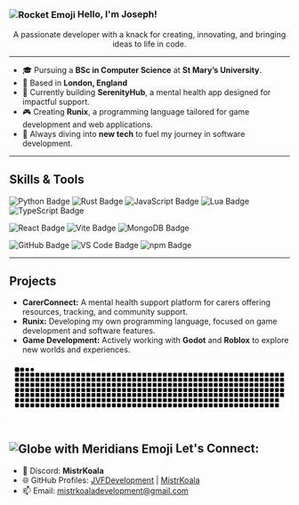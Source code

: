 ### <div><img src="https://raw.githubusercontent.com/Tarikul-Islam-Anik/Animated-Fluent-Emojis/master/Emojis/Travel%20and%20places/Rocket.png" width="30px" align="center" alt="Rocket Emoji"/> Hello, I'm Joseph!</div>

<p align="center">A passionate developer with a knack for creating, innovating, and bringing ideas to life in code.</p>

---

- 🎓 Pursuing a **BSc in Computer Science** at **St Mary’s University**.
- 📍 Based in **London, England**
- 💼 Currently building **SerenityHub**, a mental health app designed for impactful support.
- 🎮 Creating **Runix**, a programming language tailored for game development and web applications.
- 🚀 Always diving into **new tech** to fuel my journey in software development.

---

## Skills & Tools

<p align="left">
  <img src="https://img.shields.io/badge/Code-Python-blue?style=flat-square&logo=python&logoColor=white" alt="Python Badge"/>
  <img src="https://img.shields.io/badge/Code-Rust-DEA584?style=flat-square&logo=rust&logoColor=white" alt="Rust Badge"/>
  <img src="https://img.shields.io/badge/Code-JavaScript-yellow?style=flat-square&logo=javascript&logoColor=black" alt="JavaScript Badge"/>
  <img src="https://img.shields.io/badge/Code-Lua-2C2D72?style=flat-square&logo=lua&logoColor=white" alt="Lua Badge"/>
  <img src="https://img.shields.io/badge/Code-TypeScript-blue?style=flat-square&logo=typescript&logoColor=white" alt="TypeScript Badge"/>
</p>

<p align="left">
  <img src="https://img.shields.io/badge/Framework-React-61DAFB?style=flat-square&logo=react&logoColor=black" alt="React Badge"/>
  <img src="https://img.shields.io/badge/Framework-Vite-646CFF?style=flat-square&logo=vite&logoColor=white" alt="Vite Badge"/>
  <img src="https://img.shields.io/badge/Database-MongoDB-47A248?style=flat-square&logo=mongodb&logoColor=white" alt="MongoDB Badge"/>
</p>

<p align="left">
  <img src="https://img.shields.io/badge/Tools-GitHub-181717?style=flat-square&logo=github&logoColor=white" alt="GitHub Badge"/>
  <img src="https://img.shields.io/badge/Tools-VS%20Code-0078D4?style=flat-square&logo=visual-studio-code&logoColor=white" alt="VS Code Badge"/>
  <img src="https://img.shields.io/badge/Tools-npm-CB3837?style=flat-square&logo=npm&logoColor=white" alt="npm Badge"/>
</p>

---

## Projects

- **CarerConnect:** A mental health support platform for carers offering resources, tracking, and community support.
- **Runix:** Developing my own programming language, focused on game development and software features.
- **Game Development:** Actively working with **Godot** and **Roblox** to explore new worlds and experiences.

<div align="center">
  <picture>
    <source media="(prefers-color-scheme: dark)" srcset="https://raw.githubusercontent.com/platane/platane/output/github-contribution-grid-snake-dark.svg">
    <source media="(prefers-color-scheme: light)" srcset="https://raw.githubusercontent.com/platane/platane/output/github-contribution-grid-snake.svg">
    <img alt="GitHub contribution grid snake animation" src="https://raw.githubusercontent.com/platane/platane/output/github-contribution-grid-snake.svg">
  </picture>
</div>

## <div><img src="https://raw.githubusercontent.com/Tarikul-Islam-Anik/Animated-Fluent-Emojis/master/Emojis/Travel%20and%20places/Globe%20with%20Meridians.png" alt="Globe with Meridians Emoji" width="30px" align="center" /> Let's Connect:</div>

- 💬 Discord: **MistrKoala**
- 🌐 GitHub Profiles: [JVFDevelopment](https://github.com/JVFDevelopment) | [MistrKoala](https://github.com/MistrKoala)
- 📫 Email: [mistrkoaladevelopment@gmail.com](mailto:mistrkoaladevelopment@gmail.com)
